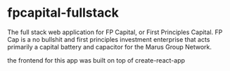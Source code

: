 # fpcapital-fullstack

The full stack web application for FP Capital, or First Principles Capital. FP Cap is a no bullshit and first principles investment enterprise that acts primarily a capital battery and capacitor for the Marus Group Network.

the frontend for this app was built on top of create-react-app
